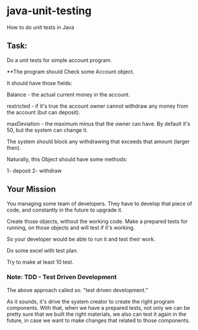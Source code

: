 # java-unit-testing
How to do unit tests in Java

## Task: 

Do a unit tests for simple account program. 

**The program should Check some Account object.

It should have those fields: 

Balance - the actual current money in the account. 

restricted - if it's true the account owner cannot withdraw any money from the account (but can deposit). 

maxDeviation - the maximum minus that the owner can have. By default it's 50, but the system can change it. 

The system should block any withdrawing that exceeds that amount (larger then). 

Naturally, this Object should have some methods: 

1- deposit
2- withdraw


## Your Mission

You managing some team of developers. They have to develop that piece of code, and constantly in the future to upgrade it. 

Create those objects, without the working code.
Make a prepared tests for running, on those objects and will test if it's working. 

So your developer would be able to run it and test their work. 

Do some excel with test plan. 

Try to make at least 10 test. 


### Note: TDD - Test Driven Development

The above approach called so. "test driven development." 

As it sounds, it's drive the system creator to create the right program components. 
With that, when we have a prepared tests, not only we can be pretty sure that we built the right materials, 
we also can test it again in the future, in case we want to make changes that related to those components.

  

